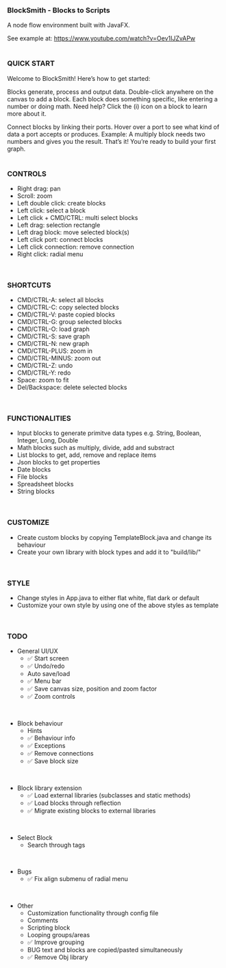 ### BlockSmith - Blocks to Scripts
A node flow environment built with JavaFX.<br>

See example at: https://www.youtube.com/watch?v=Oev1IJZvAPw
<br><br>

### QUICK START
Welcome to BlockSmith! Here’s how to get started:

Blocks generate, process and output data.
Double-click anywhere on the canvas to add a block.
Each block does something specific, like entering a number or doing math.
Need help? Click the (i) icon on a block to learn more about it.

Connect blocks by linking their ports.
Hover over a port to see what kind of data a port accepts or produces.
Example: A multiply block needs two numbers and gives you the result.
That’s it! You’re ready to build your first graph.
<br><br>

### CONTROLS
* Right drag: pan
* Scroll: zoom
* Left double click: create blocks
* Left click: select a block
* Left click + CMD/CTRL: multi select blocks
* Left drag: selection rectangle
* Left drag block: move selected block(s)
* Left click port: connect blocks
* Left click connection: remove connection
* Right click: radial menu
<br>

### SHORTCUTS
* CMD/CTRL-A: select all blocks
* CMD/CTRL-C: copy selected blocks
* CMD/CTRL-V: paste copied blocks
* CMD/CTRL-G: group selected blocks
* CMD/CTRL-O: load graph
* CMD/CTRL-S: save graph
* CMD/CTRL-N: new graph
* CMD/CTRL-PLUS: zoom in
* CMD/CTRL-MINUS: zoom out
* CMD/CTRL-Z: undo
* CMD/CTRL-Y: redo
* Space: zoom to fit
* Del/Backspace: delete selected blocks
<br>

### FUNCTIONALITIES
* Input blocks to generate primitve data types e.g. String, Boolean, Integer, Long, Double
* Math blocks such as multiply, divide, add and substract
* List blocks to get, add, remove and replace items
* Json blocks to get properties
* Date blocks
* File blocks
* Spreadsheet blocks
* String blocks
<br>

### CUSTOMIZE
* Create custom blocks by copying TemplateBlock.java and change its behaviour
* Create your own library with block types and add it to "build/lib/"
<br>

### STYLE
* Change styles in App.java to either flat white, flat dark or default
* Customize your own style by using one of the above styles as template
<br>

### TODO
* General UI/UX
    * ✅ Start screen
    * ✅ Undo/redo
    * Auto save/load
    * ✅ Menu bar
    * ✅ Save canvas size, position and zoom factor
    * ✅ Zoom controls
<br>

* Block behaviour
    * Hints
    * ✅ Behaviour info
    * ✅ Exceptions
    * ✅ Remove connections
    * ✅ Save block size
<br>

* Block library extension
    * ✅ Load external libraries (subclasses and static methods)
    * ✅ Load blocks through reflection
    * ✅ Migrate existing blocks to external libraries
<br>

* Select Block
    * Search through tags
<br>

* Bugs
    * ✅ Fix align submenu of radial menu
<br>

* Other
    * Customization functionality through config file
    * Comments
    * Scripting block
    * Looping groups/areas
    * ✅ Improve grouping
    * BUG text and blocks are copied/pasted simultaneously
    * ✅ Remove Obj library
